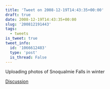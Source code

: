 ```yaml
---
title: 'Tweet on 2008-12-19T14:43:35+00:00'
draft: true
date: 2008-12-19T14:43:35+00:00
slug: '200812191443'
tags:
  - tweets
is_tweet: true
tweet_info:
  id: '1066612483'
  type: 'post'
  is_thread: False
---
```




Uploading photos of Snoqualmie Falls in winter

[Discussion](https://x.com/sytelus/status/1066612483)
